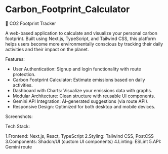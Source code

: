# Carbon_Footprint_Calculator

🌱 CO2 Footprint Tracker

  A web-based application to calculate and visualize your personal carbon footprint. Built using Next.js, TypeScript, and Tailwind CSS, this platform helps users become more environmentally conscious by tracking their daily activities and their impact on the planet.


 Features:

- User Authentication: Signup and login functionality with route protection.
- Carbon Footprint Calculator: Estimate emissions based on daily activities.
-  Dashboard with Charts: Visualize your emissions data with graphs.
-  Modular Architecture: Clean structure with reusable UI components.
-  Gemini API Integration: AI-generated suggestions (via route API).
- Responsive Design: Optimized for both desktop and mobile devices.

 Screenshots:

 Tech Stack:

1.Frontend: Next.js, React, TypeScript
2.Styling: Tailwind CSS, PostCSS
3.Components: Shadcn/UI (custom UI components)
4.Linting: ESLint
5.API: Gemini route
